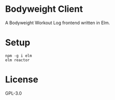 # Bodyweight Client

A Bodyweight Workout Log frontend written in Elm.

# Setup

```
npm -g i elm
elm reactor
```

# License

GPL-3.0
